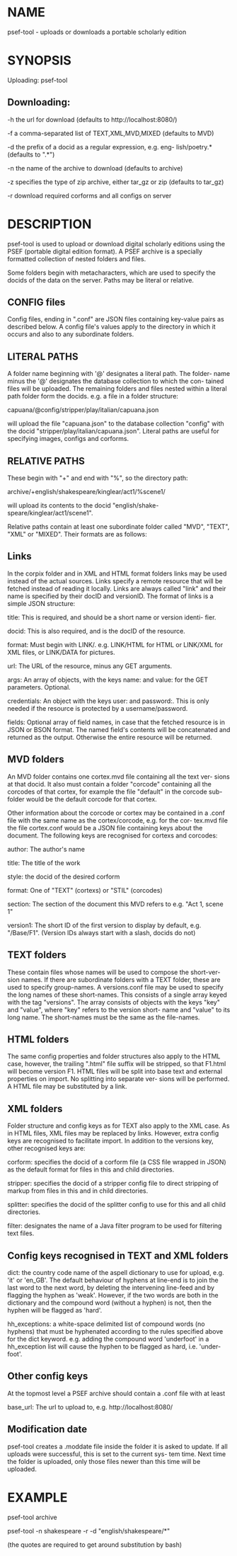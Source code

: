 NAME
====
psef-tool - uploads or downloads a portable scholarly edition

SYNOPSIS
========
Uploading: psef-tool <source-folder>

Downloading:
------------
-h <host> the url for download (defaults to http://localhost:8080/)

-f  <formats> a comma-separated list of TEXT,XML,MVD,MIXED (defaults to
MVD)

-d <docid> the prefix of a docid as a  regular  expression,  e.g.  eng-
lish/poetry.* (defaults to ".*")

-n <name> the name of the archive to download (defaults to archive)

-z  <zip-type>  specifies the type of zip archive, either tar_gz or zip
(defaults to tar_gz)

-r download required corforms and all configs on server


DESCRIPTION
===========
psef-tool is used to upload  or  download  digital  scholarly  editions
using  the  PSEF (portable digital edition format). A PSEF archive is a
specially formatted collection of nested folders and files.

Some folders begin with metacharacters, which are used to  specify  the
docids of the data on the server. Paths may be literal or relative.


CONFIG files
------------
Config  files,  ending  in  ".conf" are JSON files containing key-value
pairs as described below. A config file's values apply to the directory
in which it occurs and also to any subordinate folders.


LITERAL PATHS
-------------
A folder name beginning with '@' designates a literal path. The folder-
name minus the '@' designates the database collection to which the con-
tained  files  will be uploaded. The remaining folders and files nested
within a literal path folder form the docids. e.g. a file in  a  folder
structure:

capuana/@config/stripper/play/italian/capuana.json

will upload the file "capuana.json" to the database collection "config"
with the docid "stripper/play/italian/capuana.json". Literal paths  are
useful for specifying images, configs and corforms.


RELATIVE PATHS
--------------
These begin with "+" and end with "%", so the directory path:

archive/+english/shakespeare/kinglear/act1/%scene1/

will    upload    its    contents    to   the   docid   "english/shake-
speare/kinglear/act1/scene1".

Relative paths contain at least one subordinate  folder  called  "MVD",
"TEXT", "XML" or "MIXED". Their formats are as follows:


Links
-----
In  the  corpix  folder and in XML and HTML format folders links may be
used instead of the actual sources. Links  specify  a  remote  resource
that  will  be  fetched instead of reading it locally. Links are always
called "link" and their name is specified by their docID and versionID.
The format of links is a simple JSON structure:

title:  This is required, and should be a short name or version identi-
fier.

docid: This is also required, and is the docID of the resource.

format: Must begin with LINK/. e.g. LINK/HTML for HTML or LINK/XML  for
XML files, or LINK/DATA for pictures.

url: The URL of the resource, minus any GET arguments.

args:  An  array of objects, with the keys name: and value: for the GET
parameters.  Optional.

credentials: An object with the keys user: and password:. This is  only
needed if the resource is protected by a username/password.

fields:  Optional  array  of  field  names,  in  case  that the fetched
resource is in JSON or BSON format. The named field's contents will  be
concatenated  and returned as the output. Otherwise the entire resource
will be returned.


MVD folders
-----------
An MVD folder contains one cortex.mvd file containing all the text ver-
sions at that docid. It also must contain a folder "corcode" containing
all the corcodes of that cortex, for example the file "default" in  the
corcode sub-folder would be the default corcode for that cortex.

Other  information  about  the  corcode or cortex may be contained in a
.conf file with the same name as the cortex/corcode, e.g. for the  cor-
tex.mvd  file the file cortex.conf would be a JSON file containing keys
about the document. The following keys are recognised for  cortexs  and
corcodes:

author: The author's name

title: The title of the work

style: the docid of the desired corform

format: One of "TEXT" (cortexs) or "STIL" (corcodes)

section:  The  section  of the document this MVD refers to e.g. "Act 1,
scene 1"

version1: The short ID of the first version to display by default, e.g.
"/Base/F1". (Version IDs always start with a slash, docids do not)


TEXT folders
------------
These  contain files whose names will be used to compose the short-ver-
sion names. If there are subordinate folders with a TEXT folder,  these
are  used  to  specify group-names. A versions.conf file may be used to
specify the long names of these short-names. This consists of a  single
array keyed with the tag "versions". The array consists of objects with
the keys "key" and "value", where "key" refers to  the  version  short-
name  and "value" to its long name. The short-names must be the same as
the file-names.


HTML folders
------------
The same config properties and folder structures also apply to the HTML
case,  however,  the  trailing ".html" file suffix will be stripped, so
that F1.html will become version F1. HTML files will be split into base
text and external properties on import. No splitting into separate ver-
sions will be performed. A HTML file may be substituted by a link.


XML folders
-----------
Folder structure and config keys as for TEXT  also  apply  to  the  XML
case.   As  in HTML files, XML files may be replaced by links. However,
extra config keys are recognised to facilitate import. In  addition  to
the versions key, other recognised keys are:

corform:  specifies  the docid of a corform file (a CSS file wrapped in
JSON) as the default format for files in this and child directories.

stripper: specifies the docid of  a  stripper  config  file  to  direct
stripping of markup from files in this and in child directories.

splitter:  specifies  the  docid of the splitter config to use for this
and all child directories.

filter: designates the name of a Java filter program  to  be  used  for
filtering text files.


Config keys recognised in TEXT and XML folders
----------------------------------------------
dict: the country code name of the aspell dictionary to use for upload,
e.g. 'it' or 'en_GB'. The default behaviour of hyphens at  line-end  is
to  join  the  last  word to the next word, by deleting the intervening
line-feed and by flagging the hyphen as 'weak'.  However,  if  the  two
words  are  both  in  the  dictionary  and the compound word (without a
hyphen) is not, then the hyphen will be flagged as 'hard'.

hh_exceptions: a white-space  delimited  list  of  compound  words  (no
hyphens) that must be hyphenated according to the rules specified above
for the dict keyword. e.g. adding the compound word  'underfoot'  in  a
hh_exception  list  will  cause  the hyphen to be flagged as hard, i.e.
'under-foot'.


Other config keys
-----------------
At the topmost level a PSEF archive should contain a .conf file with at
least

base_url: The url to upload to, e.g. http://localhost:8080/


Modification date
-----------------
psef-tool  creates  a  .moddate  file  inside the folder it is asked to
update. If all uploads were successful, this is set to the current sys-
tem time. Next time the folder is uploaded, only those files newer than
this time will be uploaded.


EXAMPLE
=======
psef-tool archive

psef-tool -n shakespeare -r -d "english/shakespeare/*"

(the quotes are required to get around substitution by bash)
